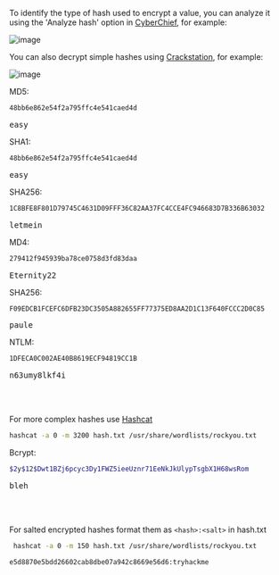 To identify the type of hash used to encrypt a value, you can analyze it using the 'Analyze hash' option in [CyberChief](https://gchq.github.io/CyberChef/), for example:  

![image](https://github.com/user-attachments/assets/9053fd1c-8d86-49c7-90c4-ed19d8a5aa60)

You can also decrypt simple hashes using [Crackstation](https://crackstation.net/), for example:  

![image](https://github.com/user-attachments/assets/e5a17847-a6b5-434e-9ee0-822949b8290d)

MD5:
```Bash
48bb6e862e54f2a795ffc4e541caed4d
```
<pre>
easy
</pre>

SHA1:
```Bash
48bb6e862e54f2a795ffc4e541caed4d
```
<pre>
easy
</pre>

SHA256:
```Bash
1C8BFE8F801D79745C4631D09FFF36C82AA37FC4CCE4FC946683D7B336B63032
```
<pre>
letmein
</pre>

MD4:
```Bash
279412f945939ba78ce0758d3fd83daa
```
<pre>
Eternity22
</pre>

SHA256:
```Bash
F09EDCB1FCEFC6DFB23DC3505A882655FF77375ED8AA2D1C13F640FCCC2D0C85
```
<pre>paule</pre>

NTLM:
```Bash
1DFECA0C002AE40B8619ECF94819CC1B
```
<pre>n63umy8lkf4i</pre>

<br>
</br>

For more complex hashes use [Hashcat](https://hashcat.net/wiki/doku.php?id=example_hashes)
```Bash
hashcat -a 0 -m 3200 hash.txt /usr/share/wordlists/rockyou.txt
```
Bcrypt:
```Bash
$2y$12$Dwt1BZj6pcyc3Dy1FWZ5ieeUznr71EeNkJkUlypTsgbX1H68wsRom
```
<pre>
bleh
</pre>  

<br>
</br>

For salted encrypted hashes format them as `<hash>:<salt>` in hash.txt
```Bash
 hashcat -a 0 -m 150 hash.txt /usr/share/wordlists/rockyou.txt
```
```Bash
e5d8870e5bdd26602cab8dbe07a942c8669e56d6:tryhackme
```
<pre></pre>

<pre></pre>
<pre></pre>
